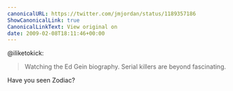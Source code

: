 ```yaml
---
canonicalURL: https://twitter.com/jmjordan/status/1189357186
ShowCanonicalLink: true
CanonicalLinkText: View original on
date: 2009-02-08T18:11:46+00:00
---
```

@iliketokick:

> Watching the Ed Gein biography. Serial killers are beyond fascinating.

Have you seen Zodiac?